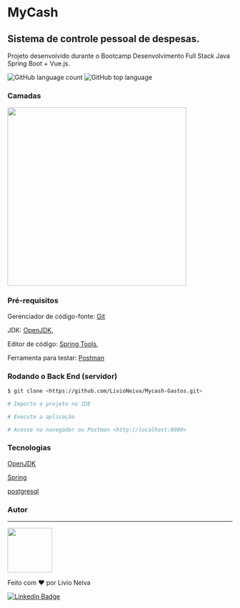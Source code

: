 <!-- # titulo, mesmo h1 o html -->
# MyCash

<!-- ## subtitulo, mesmo h2 o html -->
## Sistema de controle pessoal de despesas.

Projeto desenvolvido durante o Bootcamp Desenvolvimento Full Stack Java Spring Boot + Vue.js.

![GitHub language count](https://img.shields.io/github/languages/count/LivioNeiva/MyCash-Gastos-Despesas)
![GitHub top language](https://img.shields.io/github/languages/top/LivioNeiva/MyCash-Gastos-Despesas)

### Camadas

<img src="https://user-images.githubusercontent.com/35788149/121291773-39dc9c00-c8bf-11eb-8f89-49b217d9b400.jpg" width="400px" alt=""/>

### Pré-requisitos

Gerenciador de código-fonte: [Git](https://git-scm.com)

JDK: [OpenJDK](https://adoptopenjdk.net/),

Editor de código:
[Spring Tools](https://spring.io/tools),

Ferramenta para testar:
[Postman](https://www.postman.com/downloads/)

### Rodando o Back End (servidor)

```bash
$ git clone <https://github.com/LivioNeiva/Mycash-Gastos.git>

# Importe o projeto no IDE

# Execute a aplicação

# Acesse no navegador ou Postman <http://localhost:8080>
```

### Tecnologias
[OpenJDK](https://adoptopenjdk.net/)

[Spring](https://spring.io/)

[postgresql](https://wiki.postgresql.org/wiki/Main_Page/pt)

### Autor
---

<a href="#informar site ou portifolio do  projeto">
 <img src="https://user-images.githubusercontent.com/35788149/121282740-64732880-c8b0-11eb-9f81-85bdfd8b1c25.png" width="100px;" alt=""/>
</a> 


Feito com ❤️ por Livio Neiva



[![Linkedin Badge](https://img.shields.io/badge/-Livio%20Neiva-blue?style=flat-square&logo=Linkedin&logoColor=white&https://www.linkedin.com/in/l%C3%ADvio-de-s-neiva-771145143/)](https://www.linkedin.com/in/l%C3%ADvio-de-s-neiva-771145143/)
